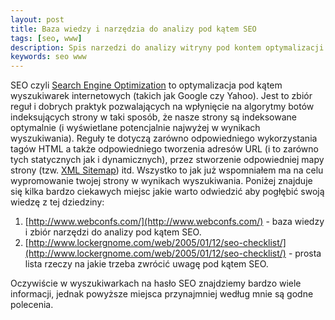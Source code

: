 ```yaml
---
layout: post
title: Baza wiedzy i narzędzia do analizy pod kątem SEO
tags: [seo, www]
description: Spis narzedzi do analizy witryny pod kontem optymalizacji wyszukiwania SEO
keywords: seo www
---
```

SEO czyli <a href="http://pl.wikipedia.org/wiki/Optymalizacja_dla_wyszukiwarek_internetowych">Search Engine Optimization</a> to optymalizacja pod kątem wyszukiwarek internetowych (takich jak Google czy Yahoo). Jest to zbiór reguł i dobrych praktyk pozwalających na wpłynięcie na algorytmy botów indeksujących strony w taki sposób, że nasze strony są indeksowane optymalnie (i wyświetlane potencjalnie najwyżej w wynikach wyszukiwania). Reguły te dotyczą zarówno odpowiedniego wykorzystania tagów HTML a także odpowiedniego tworzenia adresów URL (i to zarówno tych statycznych jak i dynamicznych), przez stworzenie odpowiedniej mapy strony (tzw. <a href="http://en.wikipedia.org/wiki/Sitemaps">XML Sitemap</a>) itd. Wszystko to jak już wspomniałem ma na celu wypromowanie twojej strony w wynikach wyszukiwania. Poniżej znajduje się kilka bardzo ciekawych miejsc jakie warto odwiedzić aby pogłębić swoją wiedzę z tej dziedziny:

1. [http://www.webconfs.com/](http://www.webconfs.com/) - baza wiedzy i zbiór narzędzi do analizy pod kątem SEO.
2. [http://www.lockergnome.com/web/2005/01/12/seo-checklist/](http://www.lockergnome.com/web/2005/01/12/seo-checklist/) - prosta lista rzeczy na jakie trzeba zwrócić uwagę pod kątem SEO.

Oczywiście w wyszukiwarkach na hasło SEO znajdziemy bardzo wiele informacji, jednak powyższe miejsca przynajmniej według mnie są godne polecenia.